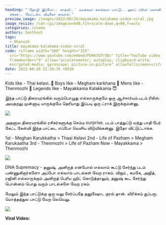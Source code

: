 ```yaml
---
heading: "'தோழி இப்போ.. காதலி..' மயக்கமா கலக்கமா பாட்டு.. ஹாட் ப்ரியா பவானி
  சங்கர்.. லேட்டஸ்ட் வீடியோ வைரல்."
preview_image: /images/2022/08/26/mayakama-kalakama-video-viral.jpg
image_resize: /cdn-cgi/image/w=640,fit=scale-down,q=80,f=auto
categories: cinema
authors: Santhosh
tags:
  - Dhanush
title: mayakama-kalakama-video-viral
code: <iframe width="560" height="315"
  src="https://www.youtube.com/embed/PbRAJGTr5Dc" title="YouTube video player"
  frameborder="0" allow="accelerometer; autoplay; clipboard-write;
  encrypted-media; gyroscope; picture-in-picture" allowfullscreen></iframe>
date: 2022-08-26 21:26:35 +0530
---
```

Kids like - Thai kelavi..🥳 
Boys like - Megham karkhana 🥰
Mens like - Thenmozhi 🤩
Legends like - Mayakkama Kalakkama 😇

இந்த பாட்டு திரையரங்கில் வரும்பொழுது எல்லாருக்குமே ஒரு ஆச்சார்யம்.படம் ரிலீஸ் அவதறலு முன்னாடி யாருக்குமே தெரியாது இப்படி ஒரு ட்ராக் இருக்கும்ன்னு.

![](/images/2022/08/26/mayakama-kalakama-video-song.jpg)

அதனால திரையரங்கில் ரசிகர்களுக்கு செம்ம surprise. படம் பாத்துட்டு வந்து பாதி பேர் கேட்ட கேள்வி இந்த பாட்டை எப்போ வெளிய விடுவீங்கன்னு. இதோ விட்டுட்டாங்க.

1st - Meghan Karukkatha > Thaai Kelavi
2nd - Life of Pazham > Megham Karukaatha
3rd - Thenmozhi > Life of Pazham
Now - Mayakkama > Thenmozhi 

![](/images/2022/08/26/mayakama-kalakama-video-song-1.jpg)

DNA Supremacy  - தனுஷ், அனிருத் என்போல் எல்லாம் கூட்டு சேர்ந்து படம் பண்ணுகிறார்களோ அப்போ எல்லாம் பாடல்கள் வேற ராகம். விஜய் , கமகே, அஜித், ரஜினி எல்லாருக்கும் அனிருத் பெரிய ஹிட்  கொடுத்தாலும், தனுஷ் கூட சேர்ந்து பொன்னம் பொது வரும் பாடல்களே வேற ரகம்.

மேலும் இந்த பாட்டுக்கு ஒரு வலு சேர்ப்பதே தனுஷோட குரல் தான். லிரிக்சும் சூப்பரு. மொத்தத்துல பாட்டு வேற லெவெலு.

![](/images/2022/08/26/mayakama-kalakama-video-song-2.jpg)

**Viral Video:**